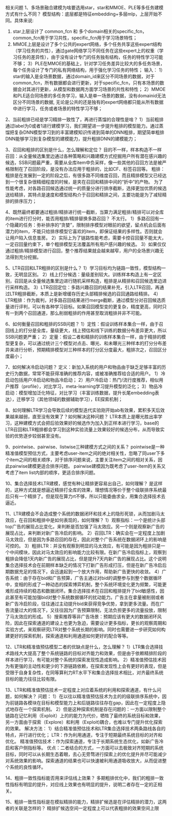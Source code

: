 相关问题
1、多场景融合建模为啥要选用star，star和MMOE、PLE等多任务建模方式有什么不同？
模型结构：底层都是特征embedding+多层mlp，上层开始不同。具体来说:
1) star上层设计了 common_fcn 和 多个domain相关的specific_fcn，common_fcn用于学习共性，specific_fcn用于学习场景特性；
2) MMOE上层是设计了多个公共的expert网络，多个任务共享这些expert结构（学习任务的共性），通过gate网络学习不同任务在这些expert上的权重（学习任务的差异性），由于没有设计专门的任务独有结构，任务的特性学习可能不够；
3）PLE在MMOE的基础上，针对学习任务差异比较大的多任务场景，每个任务设计了专门的私有网络结构，用于强化学习任务的特性；
输入：
1）star的输入是全场景数据，通过domain_id来区分不同场景的数据，对于common_fcn，所有数据都会进行更新，对于specific_fcn，只有本场景的数据会对其进行更新，从模型和数据两方面学习场景的共性和特性；
2）MMOE和PLE适合同场景的多任务学习，输入是单一场景的数据，没有domainid无法区分不同场景的数据, 无论是公共的还是独有的expert网络都只能从所有数据中进行学习，任务或者场景的特性学习不够；

2、当前粗排已经是学习精排一致性了，再进行蒸馏的合理性是啥？
1）当前粗排通过label为0或者1进行建模学习，我们期望进一步提升粗排的模型能力。通过蒸馏把复杂DNN模型学习到的丰富建模知识传递到简单的DNN粗排，期望简单粗排DNN能够学习到复杂模型的建模能力，提升粗排DNN的建模能力；

3、召回和粗排的区别是什么，怎么理解和定位？
目的不一样，样本构造不一样
召回：从全量候选集里边通过各种策略和兴趣建模方式挖掘用户所有潜在感兴趣的候选，SSB问题最严重，需要从全库item中负采样，像一些其他的召回方法是被严格限制在了召回阶段，是没有办法应用于粗排的，比如CF、标签召回等。
粗排：粗排是在发展到一定的阶段之后，有很多路不同维度召回，而且精排模型又已经达到一个很复杂很精细程度的时候，是夹在召回和精排中间的“折中”的产物。
为了性能考虑，对各路召回候选通过统一的质量分进行排序截断，选择更加优质的候选送给精排，其特点是速度和模型结构介于召回和精排之间，主要功能是为了减轻精排的排序压力；

4、既然最终都要通过粗排/精排进行统一截断，当算力满足粗排/精排可以对全库的item进行打分时，能否用粗排/精排替换多路召回？
不太行。
1）多路召回有一个隐藏的任务：弥补排序的“贪婪”，限制排序模型对眼前的欲望，留点机会后面有潜力的item，不能只给排序模型它喜欢的item，即保证结果的多样性。否则就会让用户陷入信息茧房。
2）实际上为了链路性能考虑，需要卡控召回量不能太大，一定召回量约束下，单个粗排模型无法覆盖所有用户感兴趣的候选。
3）如果仅仅通过粗排/精排模型进行召回，整个推荐结果就会越来越窄，用户的全场景兴趣无法得到充分挖掘。

5、LTR召回和LTR粗排的区别是什么？
1）学习目标均为链路一致性，模型结构一致，无明显区别。
2）线上打分候选：量级差别较大。训练样本构造上有一定区别，召回是从全量候选集里边进行随机采样构造，粗排是从精排和召回候选里边进行采样构造。
3）LTR召回定位：多路兴趣召回的结果补充，引入LTR召回，再通过LTR粗排截断，本质上是新增缓存历史头部精排候选的召回通路给精排。
4）LTR粗排：作为裁判，对多路召回结果进行merge截断，通过模型分对召回候选质量进行评判，可以有各种学习目标。如果召回模型变的更复杂，精度更高，同时只有一到两个召回通道，那么削弱粗排的作用甚至取消粗排并非不可能。

6、如何衡量召回和粗排的SSB问题？
1）定性：假设训练样本集合一样，由于召回线上的打分是全库，量级更大，线上预估和线下训练的数据分布差异更大，所以SSB问题更严重；
2）定量：假设二者和精排的训练样本集合一样，由于精排的模型更复杂，可以通过统计三个模型对点击、曝光、和未曝光三种样本的打分分布差异来进行分析，预期精排模型对三种样本的打分区分度最大，粗排次之，召回区分度最小；

7、如何解决冷启动问题？
定义：新加入系统的用户和物品由于缺乏足够丰富的历史行为数据，常常不能获得准确的推荐内容，或被准确推荐给合适的用户。
1）冷启动包括用户冷启动和物品冷启动；
2）用户冷启动：热门/流行度推荐，相似用户推荐（profile），对比学习，meta-learning学习提升模型的泛化；
3）物品冷启动：模型增加泛化特征，对比学习（丰富训练数据，提升长尾embedding表达），迁移学习（其他领域的数据辅助学习），EE探索机制；

8、如何理解LTR学习会导致后续的模型迭代实验刚开始ab有效果，累积多天后效果越来越弱，直至没有效果了？如何解决这种问题？
LTR本质上是曝光胜出率学习，这种建模方式会把后验效果好的候选作为加入到正样本进行学习，base的LTR召回和LTR粗排都会学习到这种实验流量上效果较好的候选分布，从而导致实验的优势逐步较弱甚至没有。

9、pointwise、pairwise、listwise三种建模方式之间的关系？
pointwise是一种精准值模型预估方式，主要考虑user-item之间的绝对相关性，忽略了同user下多个item之间的相关顺序，对于排序问题来说，主要关注item之间的相对关系，因此pairwise建模更适合排序问题。
pairwise建模因为既考虑了user-item的关系又考虑了item list内部的顺序，更适合排序问题。

10、集合选择技术LTR建模，感觉有种让精排更容易出自己，如何理解？
是这样的，这种方式就是想逼近精排打全库的效果，理想情况等价于整个级联排序系统最后只有一个精排了。但是现在算力rt不够，所以只能委曲求全，用集合选择技术去逼近。

11、LTR建模会不会造成整个系统的数据闭环和技术上的隐形死锁，从而加剧马太效应，在召回和粗排中是如何表现的，如何理解？
1）观察指标：一个是统计头部top广告的展现占比变化，来判断是否加强了马太效应。另一个则是观察新广告的展现占比，来判断对新广告冷启的影响。
2）召回LTR：确实会在一定程度上加剧马太效应，但是因为多路召回的存在，因此对整个广告系统在数据闭环上的影响是可控的。
3）粗排LTR：并没有观察到明显的马太效应，有可能是因为粗排只是一个中间模块，因此对马太效应的影响能力比较有限。在新广告冷启指标上，观察到粗排会降低1天内新广告的展现占比，但是提升7天内新广告的展现占比。这个说明集合选择技术会在前期样本缺乏的情况下打新广告形成打压，但是在新广告冷启后期数据充足的情况下，会迅速起到一个放大作用，帮助新广告更快的收敛。
4）广告系统：由于存在bid和广告预算，广告主通过对bid的调整参与到整个数据循环中，变相的形成了一种动态的探索博弈机制，整个系统环境变化更为频繁，可能更难形成持续的稳态和数据闭环。集合选择技术在召回和粗排提升了bid敏感性，因此甚至有可能加强bid对整个系统数据循环的扰动能力。广告主在拿量被削弱或者新广告冷启阶段，往往通过主动提升bid来获得竞争优势，拿到更多流量。而在广告流量过大的情况下，又往往因为广告预算限制，无法负担更多的流量投放，限制了马太效应的形成。
5）搜索推荐等非广告场景：预期应该有更大的数据闭环风险，因此在探索通道的建设上也更为急迫，需要设计更多指标，更长的观察周期和实验方式，来观察研究LTR对整个系统长期的影响。同时也需要进一步研究如何构建更好的探索机制，探索通道和利用通道如何更好的配合等等。

12、LTR和精准值预估模型二者的优缺点是什么，怎么理解？
1）LTR集合选择技术路线大大提高了整个系统链路的目标对齐能力和效果，但是由于依赖精排阶段的样本进行学习，有可能对整个系统的探索发现性造成影响。
2）精准值预估技术因为有更强的主动性和更少的下游链路依赖，在探索发现性上会有更好的表现，但是受限于自身复杂性，在同等算利力RT水平下和集合选择技术相比，对齐最终系统目标的能力往往比较有限。

13、LTR和精准值预估技术一定程度上对应着系统的利用和探索通道，有什么问题，如何解决？
问题：
1）在以往以精准值预估技术为主的的级联排序系统中，因为前链路各模块在目标和模型能力上和后链路往往存在gap，因此在一定程度上隐式地存在一个探索机制。
2）但是这种探索机制是存在问题的：一方面以限制整个链路在记忆利用（Exploit）上的的能力为代价，牺牲了最终的系统目标和效果，另一方面由于探索（Explore）和利用（Exploit)耦合，也难以专门提升优化探索的效果。
解决方法：
1）结合精准值预估技术和LTR集合选择技术两条路线各自的特点，并行进行优化；
LTR：作为利用通道，专注于短期最终系统目标的对齐和优化。
精准值预估技术：作为探索通道，专注于长期系统生态优化，如新广告冷启和客户侧指标等。
优点：二者结合的方式，一方面可以去极致对齐短期的系统目标，同时可以从长期生态着眼，去心无旁骛进行探索上的优化提升并尽可能减少对系统效果的影响。探索通道的结果也可以快速被利用通道吸收放大，从而促进整个系统的良性循环。

14、粗排一致性指标能否用来评估线上效果？
多期粗排优化中，我们的粗排一致性指标有明显的提升，对应线上效果也有明显的提升，说明二者存在一定的正相关。

15、粗排一致性指标是在模拟精排的能力，精排扩候选是在评估精排的潜力，这两者的关联是怎样的？
精排扩候选空间一定程度上可以代表粗排的效果空间上限
